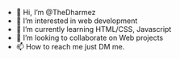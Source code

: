 - 👋 Hi, I’m @TheDharmez
- 👀 I’m interested in web development
- 🌱 I’m currently learning HTML/CSS, Javascript
- 💞️ I’m looking to collaborate on Web projects
- 📫 How to reach me just DM me.

<!---
TheDharmez/TheDharmez is a ✨ special ✨ repository because its `README.md` (this file) appears on your GitHub profile.
You can click the Preview link to take a look at your changes.
--->
